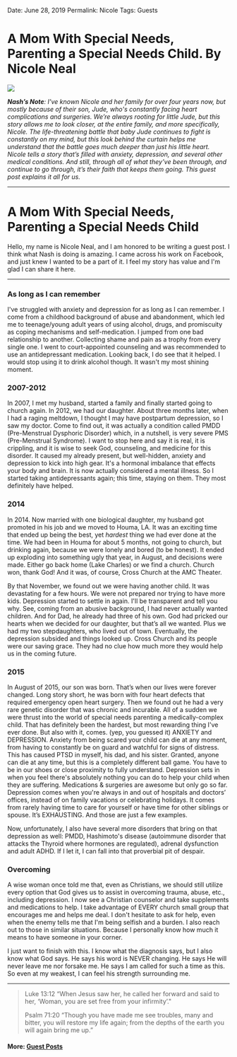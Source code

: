 
Date: June 28, 2019
Permalink: Nicole
Tags: Guests

# A Mom With Special Needs, Parenting a Special Needs Child. By Nicole Neal

![](https://i.imgur.com/ODkO7wK.png)

***Nash’s Note**: I've known Nicole and her family for over four years now, but mostly because of their son, Jude, who's constantly facing heart complications and surgeries. We’re always rooting for little Jude, but this story allows me to look closer, at the entire family, and more specifically, Nicole. The life-threatening battle that baby Jude continues to fight is constantly on my mind, but this look behind the curtain helps me understand that the battle goes much deeper than just his little heart. Nicole tells a story that’s filled with anxiety, depression, and several other medical conditions. And still, through all of what they’ve been through, and continue to go through, it’s their faith that keeps them going. This guest post explains it all for us.*


---- 

# A Mom With Special Needs, Parenting a Special Needs Child

Hello, my name is Nicole Neal, and I am honored to be writing a guest post. I think what Nash is doing is amazing. I came across his work on Facebook, and just knew I wanted to be a part of it. I feel my story has value and I'm glad I can share it here. 

---- 

### As long as I can remember

I've struggled with anxiety and depression for as long as I can remember. I come from a childhood background of abuse and abandonment, which led me to teenage/young adult years of using alcohol, drugs, and promiscuity as coping mechanisms and self-medication. I jumped from one bad relationship to another. Collecting shame and pain as a trophy from every single one. I went to court-appointed counseling and was recommended to use an antidepressant medication. Looking back, I do see that it helped. I would stop using it to drink alcohol though. It wasn't my most shining moment. 

### 2007-2012

In 2007, I met my husband, started a family and finally started going to church again. In 2012, we had our daughter. About three months later, when I had a raging meltdown, I thought I may have postpartum depression, so I saw my doctor. Come to find out, it was actually a condition called PMDD (Pre-Menstrual Dysphoric Disorder) which, in a nutshell, is very severe PMS (Pre-Menstrual Syndrome). I want to stop here and say it is real, it is crippling, and it is wise to seek God, counseling, and medicine for this disorder. It caused my already present, but well-hidden, anxiety and depression to kick into high gear. It's a hormonal imbalance that effects your body and brain. It is now actually considered a mental illness. So I started taking antidepressants again; this time, staying on them. They most definitely have helped.

### 2014

In 2014. Now married with one biological daughter, my husband got promoted in his job and we moved to Houma, LA. It was an exciting time that ended up being the best, yet *hardest* thing we had ever done at the time. We had been in Houma for about 5 months, not going to church, but drinking again, because we were lonely and bored (to be honest). It ended up exploding into something ugly that year, in August, and decisions were made. Either go back home (Lake Charles) or we find a church. Church won, thank God! And it was, of course, Cross Church at the AMC Theater. 

By that November, we found out we were having another child. It was devastating for a few hours. We were not prepared nor trying to have more kids. Depression started to settle in again. I'll be transparent and tell you why. See, coming from an abusive background, I had never actually wanted children. And for Dad, he already had three of his own. God had pricked our hearts when we decided for our daughter, but that’s all we wanted. Plus we had my two stepdaughters, who lived out of town. Eventually, the depression subsided and things looked up. Cross Church and its people were our saving grace. They had no clue how much more they would help us in the coming future.

### 2015

In August of 2015, our son was born. That’s when our lives were forever changed. Long story short, he was born with four heart defects that required emergency open heart surgery. Then we found out he had a very rare genetic disorder that was chronic and incurable. All of a sudden we were thrust into the world of special needs parenting a medically-complex child. That has definitely been the hardest, but most rewarding thing I've ever done. But also with it, comes. (yep, you guessed it) ANXIETY and DEPRESSION. Anxiety from being scared your child can die at any moment, from having to constantly be on guard and watchful for signs of distress. This has caused PTSD in myself, his dad, and his sister. Granted, anyone can die at any time, but this is a completely different ball game. You have to be in our shoes or close proximity to fully understand. Depression sets in when you feel there's absolutely nothing you can do to help your child when they are suffering. Medications & surgeries are awesome but only go so far. Depression comes when you're always in and out of hospitals and doctors’ offices, instead of on family vacations or celebrating holidays. It comes from rarely having time to care for yourself or have time for other siblings or spouse. It’s EXHAUSTING. And those are just a few examples. 

Now, unfortunately, I also have several more disorders that bring on that depression as well: PMDD, Hashimoto's disease (autoimmune disorder that attacks the Thyroid where hormones are regulated), adrenal dysfunction and adult ADHD. If I let it, I can fall into that proverbial pit of despair.

### Overcoming

A wise woman once told me that, even as Christians, we should still utilize every option that God gives us to assist in overcoming trauma, abuse, etc., including depression. I now see a Christian counselor and take supplements and medications to help. I take advantage of EVERY church small group that encourages me and helps me deal. I don't hesitate to ask for help, even when the enemy tells me that I'm being selfish and a burden. I also reach out to those in similar situations. Because I personally know how much it means to have someone in your corner.  
  
I just want to finish with this. I know what the diagnosis says, but I also know what God says. He says his word is NEVER changing. He says He will never leave me nor forsake me. He says I am called for such a time as this. So even at my weakest, I can feel his strength surrounding me.

---- 

> Luke 13:12 “When Jesus saw her, he called her forward and said to her, ‘Woman, you are set free from your infirmity’."  
>   
> Psalm 71:20 “Though you have made me see troubles, many and bitter, you will restore my life again; from the depths of the earth you will again bring me up.”

#### More: **[Guest Posts](http://nashp.com/guest)**
